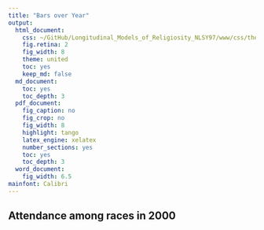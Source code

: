 ```yaml
---
title: "Bars over Year"
output:
  html_document:
    css: ~/GitHub/Longitudinal_Models_of_Religiosity_NLSY97/www/css/thesis.css
    fig.retina: 2
    fig_width: 8
    theme: united
    toc: yes
    keep_md: false
  md_document:
    toc: yes
    toc_depth: 3
  pdf_document:
    fig_caption: no
    fig_crop: no
    fig_width: 8
    highlight: tango
    latex_engine: xelatex
    number_sections: yes
    toc: yes
    toc_depth: 3
  word_document:
    fig_width: 6.5
mainfont: Calibri
---
```


<!--  Set the working directory to the repository's base directory; this assumes the report is nested inside of only one directory.-->











## Attendance among races in 2000 


























